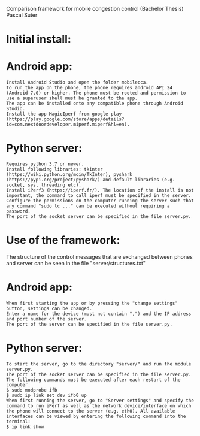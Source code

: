Comparison framework for mobile congestion control (Bachelor Thesis) Pascal Suter

# Initial install:
# Android app:
    Install Android Studio and open the folder mobilecca.
    To run the app on the phone, the phone requires android API 24 (Android 7.0) or higher. The phone must be rooted and permission to use a superuser shell must be granted to the app.
    The app can be installed onto any compatible phone through Android Studio.
    Install the app MagicIperf from google play (https://play.google.com/store/apps/details?id=com.nextdoordeveloper.miperf.miperf&hl=en).
    
# Python server:
    Requires python 3.7 or newer.
    Install following libraries: tkinter (https://wiki.python.org/moin/TkInter), pyshark (https://pypi.org/project/pyshark/) and default libraries (e.g. socket, sys, threading etc).
    Install iPerf3 (https://iperf.fr/). The location of the install is not important, the command to call iperf must be specified in the server.
    Configure the permissions on the computer running the server such that any command "sudo tc ..." can be executed without requiring a password.
    The port of the socket server can be specified in the file server.py.


# Use of the framework:
The structure of the control messages that are exchanged between phones and server can be seen in the file "server/structures.txt"
# Android app:
    When first starting the app or by pressing the "change settings" button, settings can be changed.
    Enter a name for the device (must not contain ",") and the IP address and port number of the server.
    The port of the server can be specified in the file server.py.

# Python server:
    To start the server, go to the directory "server/" and run the module server.py.
    The port of the socket server can be specified in the file server.py.
    The following commands must be executed after each restart of the computer:
    $ sudo modprobe ifb
    $ sudo ip link set dev ifb0 up
    When first running the server, go to "Server settings" and specify the command to run iPerf as well as the network device/interface on which the phone will connect to the server (e.g. eth0). All available interfaces can be viewed by entering the following command into the terminal:
    $ ip link show